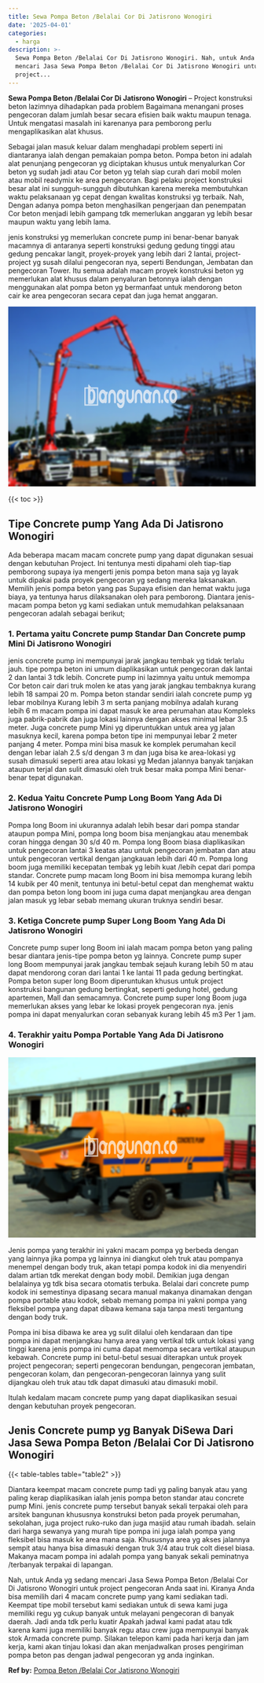 ```yaml
---
title: Sewa Pompa Beton /Belalai Cor Di Jatisrono Wonogiri
date: '2025-04-01'
categories:
  - harga
description: >-
  Sewa Pompa Beton /Belalai Cor Di Jatisrono Wonogiri. Nah, untuk Anda yg sedang
  mencari Jasa Sewa Pompa Beton /Belalai Cor Di Jatisrono Wonogiri untuk
  project...
---
```


**Sewa Pompa Beton /Belalai Cor Di Jatisrono Wonogiri** – Project konstruksi beton lazimnya dihadapkan pada problem Bagaimana menangani proses pengecoran dalam jumlah besar secara efisien baik waktu maupun tenaga. Untuk mengatasi masalah ini karenanya para pemborong perlu mengaplikasikan alat khusus.

Sebagai jalan masuk keluar dalam menghadapi problem seperti ini diantaranya ialah dengan pemakaian pompa beton. Pompa beton ini adalah alat penunjang pengecoran yg diciptakan khusus untuk menyalurkan Cor beton yg sudah jadi atau Cor beton yg telah siap curah dari mobil molen atau mobil readymix ke area pengecoran. Bagi pelaku project konstruksi besar alat ini sungguh-sungguh dibutuhkan karena mereka membutuhkan waktu pelaksanaan yg cepat dengan kwalitas konstruksi yg terbaik. Nah, Dengan adanya pompa beton menghasilkan pengerjaan dan penempatan Cor beton menjadi lebih gampang tdk memerlukan anggaran yg lebih besar maupun waktu yang lebih lama.

jenis konstruksi yg memerlukan concrete pump ini benar-benar banyak macamnya di antaranya seperti konstruksi gedung gedung tinggi atau gedung pencakar langit, proyek-proyek yang lebih dari 2 lantai, project-project yg susah dilalui pengecoran nya, seperti Bendungan, Jembatan dan pengecoran Tower. Itu semua adalah macam proyek konstruksi beton yg memerlukan alat khusus dalam penyaluran betonnya ialah dengan menggunakan alat pompa beton yg bermanfaat untuk mendorong beton cair ke area pengecoran secara cepat dan juga hemat anggaran.

![Sewa Pompa Beton /Belalai Cor Di Jatisrono Wonogiri](/images/sewa-concrete-pump-21.png)

{{< toc >}}

## Tipe Concrete pump Yang Ada Di Jatisrono Wonogiri

Ada beberapa macam macam concrete pump yang dapat digunakan sesuai dengan kebutuhan Project. Ini tentunya mesti dipahami oleh tiap-tiap pemborong supaya iya mengerti jenis pompa beton mana saja yg layak untuk dipakai pada proyek pengecoran yg sedang mereka laksanakan. Memilih jenis pompa beton yang pas Supaya efisien dan hemat waktu juga biaya, ya tentunya harus dilaksanakan oleh para pemborong. Diantara jenis-macam pompa beton yg kami sediakan untuk memudahkan pelaksanaan pengecoran adalah sebagai berikut;

### 1\. Pertama yaitu Concrete pump Standar Dan Concrete pump Mini Di Jatisrono Wonogiri

jenis concrete pump ini mempunyai jarak jangkau tembak yg tidak terlalu jauh. tipe pompa beton ini umum diaplikasikan untuk pengecoran dak lantai 2 dan lantai 3 tdk lebih. Concrete pump ini lazimnya yaitu untuk memompa Cor beton cair dari truk molen ke atas yang jarak jangkau tembaknya kurang lebih 18 sampai 20 m. Pompa beton standar sendiri ialah concrete pump yg lebar mobilnya Kurang lebih 3 m serta panjang mobilnya adalah kurang lebih 6 m macam pompa ini dapat masuk ke area perumahan atau Kompleks juga pabrik-pabrik dan juga lokasi lainnya dengan akses minimal lebar 3.5 meter. Juga concrete pump Mini yg diperuntukkan untuk area yg jalan masuknya kecil, karena pompa beton tipe ini mempunyai lebar 2 meter panjang 4 meter. Pompa mini bisa masuk ke komplek perumahan kecil dengan lebar ialah 2.5 s/d dengan 3 m dan juga bisa ke area-lokasi yg susah dimasuki seperti area atau lokasi yg Medan jalannya banyak tanjakan ataupun terjal dan sulit dimasuki oleh truk besar maka pompa Mini benar-benar tepat digunakan.

### 2\. Kedua Yaitu Concrete Pump Long Boom Yang Ada Di Jatisrono Wonogiri

Pompa long Boom ini ukurannya adalah lebih besar dari pompa standar ataupun pompa Mini, pompa long boom bisa menjangkau atau menembak coran hingga dengan 30 s/d 40 m. Pompa long Boom biasa diaplikasikan untuk pengecoran lantai 3 keatas atau untuk pengecoran jembatan dan atau untuk pengecoran vertikal dengan jangkauan lebih dari 40 m. Pompa long boom juga memiliki kecepatan tembak yg lebih kuat /lebih cepat dari pompa standar. Concrete pump macam long Boom ini bisa memompa kurang lebih 14 kubik per 40 menit, tentunya ini betul-betul cepat dan menghemat waktu dan pompa beton long boom ini juga cuma dapat menjangkau area dengan jalan masuk yg lebar sebab memang ukuran truknya sendiri besar.

### 3\. Ketiga Concrete pump Super Long Boom Yang Ada Di Jatisrono Wonogiri

Concrete pump super long Boom ini ialah macam pompa beton yang paling besar diantara jenis-tipe pompa beton yg lainnya. Concrete pump super long Boom mempunyai jarak jangkau tembak sejauh kurang lebih 50 m atau dapat mendorong coran dari lantai 1 ke lantai 11 pada gedung bertingkat. Pompa beton super long Boom diperuntukan khusus untuk project konstruksi bangunan gedung bertingkat, seperti gedung hotel, gedung apartemen, Mall dan semacamnya. Concrete pump super long Boom juga memerlukan akses yang lebar ke lokasi proyek pengecoran nya. jenis pompa ini dapat menyalurkan coran sebanyak kurang lebih 45 m3 Per 1 jam.

### 4\. Terakhir yaitu Pompa Portable Yang Ada Di Jatisrono Wonogiri

![Sewa Pompa Beton /Belalai Cor Di Jatisrono Wonogiri](/images/sewa-concrete-pump-07.png)

Jenis pompa yang terakhir ini yakni macam pompa yg berbeda dengan yang lainnya jika pompa yg lainnya ini diangkut oleh truk atau pompanya menempel dengan body truk, akan tetapi pompa kodok ini dia menyendiri dalam artian tdk merekat dengan body mobil. Demikian juga dengan belalainya yg tdk bisa secara otomatis terbuka. Belalai dari concrete pump kodok ini semestinya dipasang secara manual makanya dinamakan dengan pompa portable atau kodok, sebab memang pompa ini yakni pompa yang fleksibel pompa yang dapat dibawa kemana saja tanpa mesti tergantung dengan body truk.

Pompa ini bisa dibawa ke area yg sulit dilalui oleh kendaraan dan tipe pompa ini dapat menjangkau hanya area yang vertikal tdk untuk lokasi yang tinggi karena jenis pompa ini cuma dapat memompa secara vertikal ataupun kebawah. Concrete pump ini betul-betul sesuai diterapkan untuk proyek project pengecoran; seperti pengecoran bendungan, pengecoran jembatan, pengecoran kolam, dan pengecoran-pengecoran lainnya yang sulit dijangkau oleh truk atau tdk dapat dimasuki atau dimasuki mobil.

Itulah kedalam macam concrete pump yang dapat diaplikasikan sesuai dengan kebutuhan proyek pengecoran.

## Jenis Concrete pump yg Banyak DiSewa Dari Jasa Sewa Pompa Beton /Belalai Cor Di Jatisrono Wonogiri

{{< table-tables table="table2" >}}

Diantara keempat macam concrete pump tadi yg paling banyak atau yang paling kerap diaplikasikan ialah jenis pompa beton standar atau concrete pump Mini. jenis concrete pump tersebut banyak sekali terpakai oleh para arsitek bangunan khususnya konstruksi beton pada proyek perumahan, sekolahan, juga project ruko-ruko dan juga masjid atau rumah ibadah. selain dari harga sewanya yang murah tipe pompa ini juga ialah pompa yang fleksibel bisa masuk ke area mana saja. Khususnya area yg akses jalannya sempit atau hanya bisa dimasuki dengan truk 3/4 atau truk colt diesel biasa. Makanya macam pompa ini adalah pompa yang banyak sekali peminatnya /terbanyak terpakai di lapangan.

Nah, untuk Anda yg sedang mencari Jasa Sewa Pompa Beton /Belalai Cor Di Jatisrono Wonogiri untuk project pengecoran Anda saat ini. Kiranya Anda bisa memilih dari 4 macam concrete pump yang kami sediakan tadi. Keempat tipe mobil tersebut kami sediakan untuk di sewa kami juga memiliki regu yg cukup banyak untuk melayani pengecoran di banyak daerah. Jadi anda tdk perlu kuatir Apakah jadwal kami padat atau tdk karena kami juga memiliki banyak regu atau crew juga mempunyai banyak stok Armada concrete pump. Silakan telepon kami pada hari kerja dan jam kerja, kami akan tinjau lokasi dan akan menjadwalkan proses pengiriman pompa beton pas dengan jadwal pengecoran yg anda inginkan.

**Ref by:** [Pompa Beton /Belalai Cor Jatisrono Wonogiri](https://id.wikipedia.org/wiki/Pompa)
